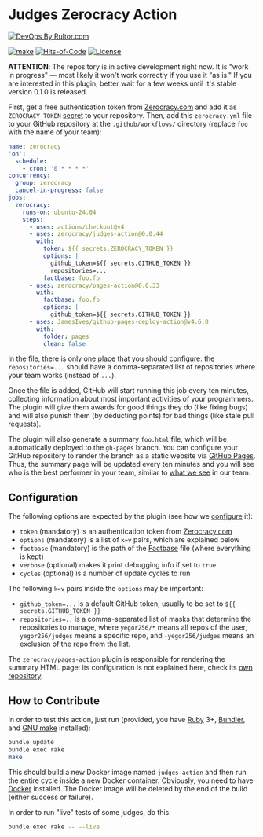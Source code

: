 # Judges Zerocracy Action

[![DevOps By Rultor.com](http://www.rultor.com/b/zerocracy/judges-action)](http://www.rultor.com/p/zerocracy/judges-action)

[![make](https://github.com/zerocracy/judges-action/actions/workflows/make.yml/badge.svg)](https://github.com/zerocracy/judges-action/actions/workflows/make.yml)
[![Hits-of-Code](https://hitsofcode.com/github/zerocracy/judges-action)](https://hitsofcode.com/view/github/zerocracy/judges-action)
[![License](https://img.shields.io/badge/license-MIT-green.svg)](https://github.com/zerocracy/judges-action/blob/master/LICENSE.txt)

**ATTENTION**: The repository is in active development right now. It is
"work in progress" — most likely it won't work correctly if you use it "as is."
If you are interested in this plugin, better wait for a few weeks until it's
stable version 0.1.0 is released.

First, get a free authentication token from
[Zerocracy.com](https://www.zerocracy.com) and add it as
`ZEROCRACY_TOKEN` [secret][secrets] to your repository.
Then, add this `zerocracy.yml` file to your GitHub repository
at the `.github/workflows/` directory
(replace `foo` with the name of your team):

```yaml
name: zerocracy
'on':
  schedule:
    - cron: '0 * * * *'
concurrency:
  group: zerocracy
  cancel-in-progress: false
jobs:
  zerocracy:
    runs-on: ubuntu-24.04
    steps:
      - uses: actions/checkout@v4
      - uses: zerocracy/judges-action@0.0.44
        with:
          token: ${{ secrets.ZEROCRACY_TOKEN }}
          options: |
            github_token=${{ secrets.GITHUB_TOKEN }}
            repositories=...
          factbase: foo.fb
      - uses: zerocracy/pages-action@0.0.33
        with:
          factbase: foo.fb
          options: |
            github_token=${{ secrets.GITHUB_TOKEN }}
      - uses: JamesIves/github-pages-deploy-action@v4.6.0
        with:
          folder: pages
          clean: false
```

In the file, there is only one place that you should configure:
the `repositories=...` should have a comma-separated list
of repositories where your team works (instead of `...`).

Once the file is added, GitHub will start running this job every ten
minutes, collecting information about most important activities of
your programmers. The plugin will give them awards for good things
they do (like fixing bugs) and will also punish them (by deducting points)
for bad things (like stale pull requests).

The plugin will also generate a summary `foo.html` file, which will
be automatically deployed to the `gh-pages` branch. You can configure
your GitHub repository to render the branch as a static website via
[GitHub Pages](https://pages.github.com/). Thus,
the summary page will be updated every ten minutes and you will see
who is the best performer in your team, similar to
[what we see](https://zerocracy.github.io/judges-action/zerocracy-vitals.html)
in our team.

## Configuration

The following options are expected by the plugin
(see how we [configure][ours] it):

* `token` (mandatory) is an authentication token from
  [Zerocracy.com](https://www.zerocracy.com)
* `options` (mandatory) is a list of `k=v` pairs, which are explained below
* `factbase` (mandatory) is the path of the [Factbase][factbase] file
  (where everything is kept)
* `verbose` (optional) makes it print debugging info if set to `true`
* `cycles` (optional) is a number of update cycles to run

The following `k=v` pairs inside the `options` may be important:

* `github_token=...` is a default GitHub token, usually to be set to
`${{ secrets.GITHUB_TOKEN }}`
* `repositories=..` is a comma-separated list of masks that
determine the repositories to manage, where
`yegor256/*` means all repos of the user,
`yegor256/judges` means a specific repo,
and
`-yegor256/judges` means an exclusion of the repo from the list.

The `zerocracy/pages-action` plugin is responsible for rendering
the summary HTML page: its configuration is not explained here,
check its [own repository](https://github.com/zerocracy/pages-action).

## How to Contribute

In order to test this action, just run (provided, you have
[Ruby](https://www.ruby-lang.org/en/) 3+, [Bundler](https://bundler.io/),
and [GNU make](https://www.gnu.org/software/make/) installed):

```bash
bundle update
bundle exec rake
make
```

This should build a new Docker image named `judges-action`
and then run the entire cycle
inside a new Docker container. Obviously, you need to have
[Docker](https://docs.docker.com/get-docker/) installed. The Docker image
will be deleted by the end of the build (either success or failure).

In order to run "live" tests of some judges, do this:

```bash
bundle exec rake -- --live
```

[factbase]: https://github.com/yegor256/factbase
[secrets]: https://docs.github.com/en/actions/security-guides/using-secrets-in-github-actions
[ours]: https://github.com/zerocracy/judges-action/blob/master/.github/workflows/zerocracy.yml
